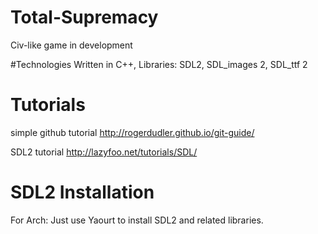 # Total-Supremacy
Civ-like game in development

#Technologies
Written in C++,
Libraries: SDL2, SDL_images 2, SDL_ttf 2

# Tutorials
simple github tutorial
http://rogerdudler.github.io/git-guide/

SDL2 tutorial
http://lazyfoo.net/tutorials/SDL/

# SDL2 Installation
For Arch:
Just use Yaourt to install SDL2 and related libraries.


